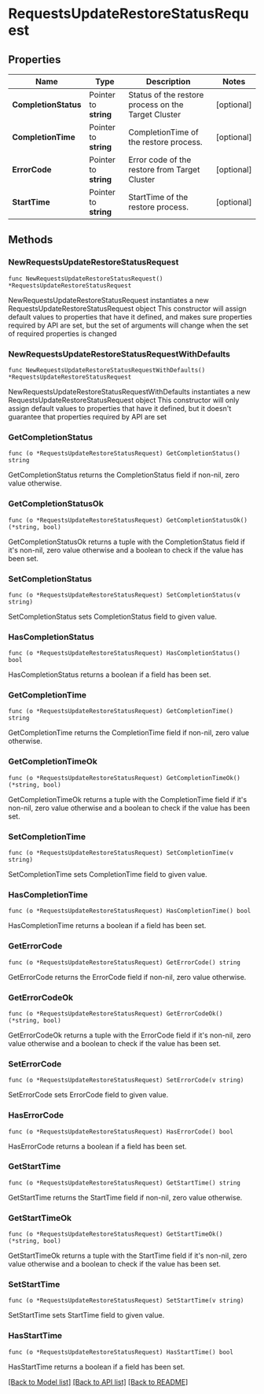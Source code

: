# RequestsUpdateRestoreStatusRequest

## Properties

Name | Type | Description | Notes
------------ | ------------- | ------------- | -------------
**CompletionStatus** | Pointer to **string** | Status of the restore process on the Target Cluster | [optional] 
**CompletionTime** | Pointer to **string** | CompletionTime of the restore process. | [optional] 
**ErrorCode** | Pointer to **string** | Error code of the restore from Target Cluster | [optional] 
**StartTime** | Pointer to **string** | StartTime of the restore process. | [optional] 

## Methods

### NewRequestsUpdateRestoreStatusRequest

`func NewRequestsUpdateRestoreStatusRequest() *RequestsUpdateRestoreStatusRequest`

NewRequestsUpdateRestoreStatusRequest instantiates a new RequestsUpdateRestoreStatusRequest object
This constructor will assign default values to properties that have it defined,
and makes sure properties required by API are set, but the set of arguments
will change when the set of required properties is changed

### NewRequestsUpdateRestoreStatusRequestWithDefaults

`func NewRequestsUpdateRestoreStatusRequestWithDefaults() *RequestsUpdateRestoreStatusRequest`

NewRequestsUpdateRestoreStatusRequestWithDefaults instantiates a new RequestsUpdateRestoreStatusRequest object
This constructor will only assign default values to properties that have it defined,
but it doesn't guarantee that properties required by API are set

### GetCompletionStatus

`func (o *RequestsUpdateRestoreStatusRequest) GetCompletionStatus() string`

GetCompletionStatus returns the CompletionStatus field if non-nil, zero value otherwise.

### GetCompletionStatusOk

`func (o *RequestsUpdateRestoreStatusRequest) GetCompletionStatusOk() (*string, bool)`

GetCompletionStatusOk returns a tuple with the CompletionStatus field if it's non-nil, zero value otherwise
and a boolean to check if the value has been set.

### SetCompletionStatus

`func (o *RequestsUpdateRestoreStatusRequest) SetCompletionStatus(v string)`

SetCompletionStatus sets CompletionStatus field to given value.

### HasCompletionStatus

`func (o *RequestsUpdateRestoreStatusRequest) HasCompletionStatus() bool`

HasCompletionStatus returns a boolean if a field has been set.

### GetCompletionTime

`func (o *RequestsUpdateRestoreStatusRequest) GetCompletionTime() string`

GetCompletionTime returns the CompletionTime field if non-nil, zero value otherwise.

### GetCompletionTimeOk

`func (o *RequestsUpdateRestoreStatusRequest) GetCompletionTimeOk() (*string, bool)`

GetCompletionTimeOk returns a tuple with the CompletionTime field if it's non-nil, zero value otherwise
and a boolean to check if the value has been set.

### SetCompletionTime

`func (o *RequestsUpdateRestoreStatusRequest) SetCompletionTime(v string)`

SetCompletionTime sets CompletionTime field to given value.

### HasCompletionTime

`func (o *RequestsUpdateRestoreStatusRequest) HasCompletionTime() bool`

HasCompletionTime returns a boolean if a field has been set.

### GetErrorCode

`func (o *RequestsUpdateRestoreStatusRequest) GetErrorCode() string`

GetErrorCode returns the ErrorCode field if non-nil, zero value otherwise.

### GetErrorCodeOk

`func (o *RequestsUpdateRestoreStatusRequest) GetErrorCodeOk() (*string, bool)`

GetErrorCodeOk returns a tuple with the ErrorCode field if it's non-nil, zero value otherwise
and a boolean to check if the value has been set.

### SetErrorCode

`func (o *RequestsUpdateRestoreStatusRequest) SetErrorCode(v string)`

SetErrorCode sets ErrorCode field to given value.

### HasErrorCode

`func (o *RequestsUpdateRestoreStatusRequest) HasErrorCode() bool`

HasErrorCode returns a boolean if a field has been set.

### GetStartTime

`func (o *RequestsUpdateRestoreStatusRequest) GetStartTime() string`

GetStartTime returns the StartTime field if non-nil, zero value otherwise.

### GetStartTimeOk

`func (o *RequestsUpdateRestoreStatusRequest) GetStartTimeOk() (*string, bool)`

GetStartTimeOk returns a tuple with the StartTime field if it's non-nil, zero value otherwise
and a boolean to check if the value has been set.

### SetStartTime

`func (o *RequestsUpdateRestoreStatusRequest) SetStartTime(v string)`

SetStartTime sets StartTime field to given value.

### HasStartTime

`func (o *RequestsUpdateRestoreStatusRequest) HasStartTime() bool`

HasStartTime returns a boolean if a field has been set.


[[Back to Model list]](../README.md#documentation-for-models) [[Back to API list]](../README.md#documentation-for-api-endpoints) [[Back to README]](../README.md)


